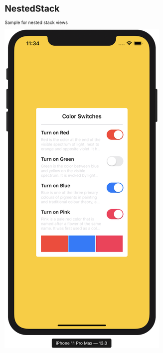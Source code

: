 # NestedStack

Sample for nested stack views

![NestedStack screenshot](https://raw.githubusercontent.com/soharu/ios-ui-study/master/NestedStack/Screenshot.png)